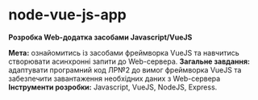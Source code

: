# node-vue-js-app

**Розробка Web-додатка засобами Javascript/VueJS**

**Мета:** ознайомитись із засобами фреймворка VueJS та навчитись створювати асинхронні запити до Web-сервера.
**Загальне завдання:** адаптувати програмний код ЛР№2 до вимог фреймворка VueJS та забезпечити завантаження необхідних даних з Web-сервера 
**Інструменти розробки:** Javascript, VueJS, NodeJS, Express.

